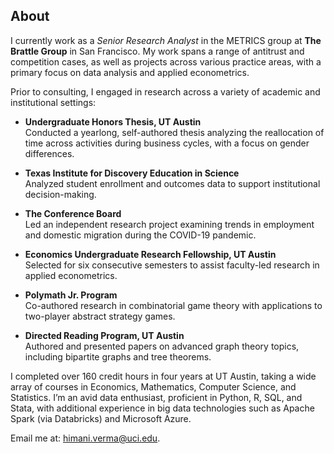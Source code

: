 ## About

I currently work as a *Senior Research Analyst* in the METRICS group at **The Brattle Group** in San Francisco. My work spans a range of antitrust and competition cases, as well as projects across various practice areas, with a primary focus on data analysis and applied econometrics.

Prior to consulting, I engaged in research across a variety of academic and institutional settings:

- **Undergraduate Honors Thesis, UT Austin**  
  Conducted a yearlong, self-authored thesis analyzing the reallocation of time across activities during business cycles, with a focus on gender differences.

- **Texas Institute for Discovery Education in Science**  
  Analyzed student enrollment and outcomes data to support institutional decision-making.

- **The Conference Board**  
  Led an independent research project examining trends in employment and domestic migration during the COVID-19 pandemic.

- **Economics Undergraduate Research Fellowship, UT Austin**  
  Selected for six consecutive semesters to assist faculty-led research in applied econometrics.

- **Polymath Jr. Program**  
  Co-authored research in combinatorial game theory with applications to two-player abstract strategy games.

- **Directed Reading Program, UT Austin**  
  Authored and presented papers on advanced graph theory topics, including bipartite graphs and tree theorems.

I completed over 160 credit hours in four years at UT Austin, taking a wide array of courses in Economics, Mathematics, Computer Science, and Statistics. I’m an avid data enthusiast, proficient in Python, R, SQL, and Stata, with additional experience in big data technologies such as Apache Spark (via Databricks) and Microsoft Azure.

Email me at: himani.verma@uci.edu.